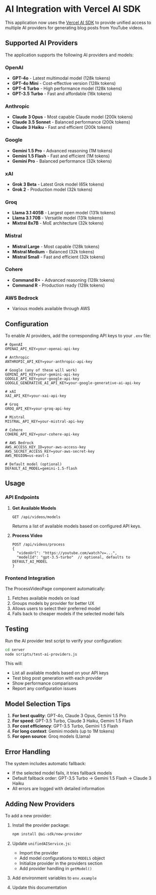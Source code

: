 # AI Integration with Vercel AI SDK

This application now uses the [Vercel AI SDK](https://sdk.vercel.ai/) to provide unified access to multiple AI providers for generating blog posts from YouTube videos.

## Supported AI Providers

The application supports the following AI providers and models:

### OpenAI

- **GPT-4o** - Latest multimodal model (128k tokens)
- **GPT-4o Mini** - Cost-effective version (128k tokens)
- **GPT-4 Turbo** - High performance model (128k tokens)
- **GPT-3.5 Turbo** - Fast and affordable (16k tokens)

### Anthropic

- **Claude 3 Opus** - Most capable Claude model (200k tokens)
- **Claude 3.5 Sonnet** - Balanced performance (200k tokens)
- **Claude 3 Haiku** - Fast and efficient (200k tokens)

### Google

- **Gemini 1.5 Pro** - Advanced reasoning (1M tokens)
- **Gemini 1.5 Flash** - Fast and efficient (1M tokens)
- **Gemini Pro** - Balanced performance (32k tokens)

### xAI

- **Grok 3 Beta** - Latest Grok model (65k tokens)
- **Grok 2** - Production model (32k tokens)

### Groq

- **Llama 3.1 405B** - Largest open model (131k tokens)
- **Llama 3.1 70B** - Versatile model (131k tokens)
- **Mixtral 8x7B** - MoE architecture (32k tokens)

### Mistral

- **Mistral Large** - Most capable (128k tokens)
- **Mistral Medium** - Balanced (32k tokens)
- **Mistral Small** - Fast and efficient (32k tokens)

### Cohere

- **Command R+** - Advanced reasoning (128k tokens)
- **Command R** - Production ready (128k tokens)

### AWS Bedrock

- Various models available through AWS

## Configuration

To enable AI providers, add the corresponding API keys to your `.env` file:

```env
# OpenAI
OPENAI_API_KEY=your-openai-api-key

# Anthropic
ANTHROPIC_API_KEY=your-anthropic-api-key

# Google (any of these will work)
GEMINI_API_KEY=your-gemini-api-key
GOOGLE_API_KEY=your-google-api-key
GOOGLE_GENERATIVE_AI_API_KEY=your-google-generative-ai-api-key

# xAI
XAI_API_KEY=your-xai-api-key

# Groq
GROQ_API_KEY=your-groq-api-key

# Mistral
MISTRAL_API_KEY=your-mistral-api-key

# Cohere
COHERE_API_KEY=your-cohere-api-key

# AWS Bedrock
AWS_ACCESS_KEY_ID=your-aws-access-key
AWS_SECRET_ACCESS_KEY=your-aws-secret-key
AWS_REGION=us-east-1

# Default model (optional)
DEFAULT_AI_MODEL=gemini-1.5-flash
```

## Usage

### API Endpoints

1. **Get Available Models**

   ```
   GET /api/videos/models
   ```

   Returns a list of available models based on configured API keys.

2. **Process Video**
   ```
   POST /api/videos/process
   {
     "videoUrl": "https://youtube.com/watch?v=...",
     "modelId": "gpt-3.5-turbo"  // optional, defaults to DEFAULT_AI_MODEL
   }
   ```

### Frontend Integration

The ProcessVideoPage component automatically:

1. Fetches available models on load
2. Groups models by provider for better UX
3. Allows users to select their preferred model
4. Falls back to cheaper models if the selected model fails

## Testing

Run the AI provider test script to verify your configuration:

```bash
cd server
node scripts/test-ai-providers.js
```

This will:

- List all available models based on your API keys
- Test blog post generation with each provider
- Show performance comparisons
- Report any configuration issues

## Model Selection Tips

1. **For best quality**: GPT-4o, Claude 3 Opus, Gemini 1.5 Pro
2. **For speed**: GPT-3.5 Turbo, Claude 3 Haiku, Gemini 1.5 Flash
3. **For cost efficiency**: GPT-3.5 Turbo, Gemini 1.5 Flash
4. **For long context**: Gemini models (up to 1M tokens)
5. **For open source**: Groq models (Llama)

## Error Handling

The system includes automatic fallback:

- If the selected model fails, it tries fallback models
- Default fallback order: GPT-3.5 Turbo → Gemini 1.5 Flash → Claude 3 Haiku
- All errors are logged with detailed information

## Adding New Providers

To add a new provider:

1. Install the provider package:

   ```bash
   npm install @ai-sdk/new-provider
   ```

2. Update `unifiedAIService.js`:

   - Import the provider
   - Add model configurations to `MODELS` object
   - Initialize provider in the providers section
   - Add provider handling in `getModel()`

3. Add environment variables to `env.example`

4. Update this documentation
